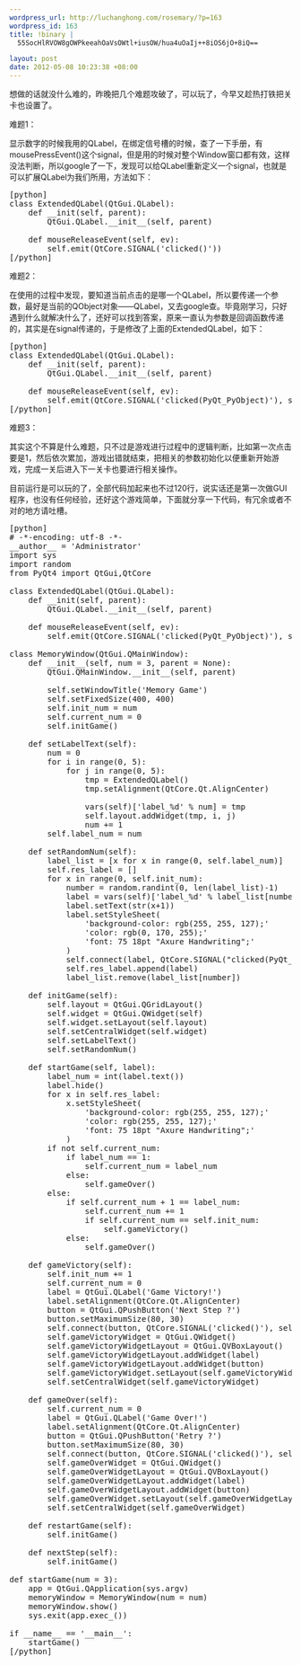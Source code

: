```yaml
--- 
wordpress_url: http://luchanghong.com/rosemary/?p=163
wordpress_id: 163
title: !binary |
  55SocHlRVOW8gOWPkeeahOaVsOWtl+iusOW/hua4uOaIj++8iOS6jO+8iQ==

layout: post
date: 2012-05-08 10:23:38 +08:00
---
```

想做的话就没什么难的，昨晚把几个难题攻破了，可以玩了，今早又趁热打铁把关卡也设置了。

难题1：

显示数字的时候我用的QLabel，在绑定信号槽的时候，查了一下手册，有mousePressEvent()这个signal，但是用的时候对整个Window窗口都有效，这样没法判断，所以google了一下，发现可以给QLabel重新定义一个signal，也就是可以扩展QLabel为我们所用，方法如下：
<pre>[python]
class ExtendedQLabel(QtGui.QLabel):
    def __init(self, parent):
        QtGui.QLabel.__init__(self, parent)

    def mouseReleaseEvent(self, ev):
        self.emit(QtCore.SIGNAL('clicked()'))
[/python]</pre>
难题2：

在使用的过程中发现，要知道当前点击的是哪一个QLabel，所以要传递一个参数，最好是当前的QObject对象——QLabel，又去google查。毕竟刚学习，只好遇到什么就解决什么了，还好可以找到答案，原来一直认为参数是回调函数传递的，其实是在signal传递的，于是修改了上面的ExtendedQLabel，如下：
<pre>[python]
class ExtendedQLabel(QtGui.QLabel):
    def __init(self, parent):
        QtGui.QLabel.__init__(self, parent)

    def mouseReleaseEvent(self, ev):
        self.emit(QtCore.SIGNAL('clicked(PyQt_PyObject)'), self)
[/python]</pre>
难题3：

其实这个不算是什么难题，只不过是游戏进行过程中的逻辑判断，比如第一次点击要是1，然后依次累加，游戏出错就结束，把相关的参数初始化以便重新开始游戏，完成一关后进入下一关卡也要进行相关操作。

目前运行是可以玩的了，全部代码加起来也不过120行，说实话还是第一次做GUI程序，也没有任何经验，还好这个游戏简单，下面就分享一下代码，有冗余或者不对的地方请吐槽。
<pre>[python]
# -*-encoding: utf-8 -*-
__author__ = 'Administrator'
import sys
import random
from PyQt4 import QtGui,QtCore

class ExtendedQLabel(QtGui.QLabel):
    def __init(self, parent):
        QtGui.QLabel.__init__(self, parent)

    def mouseReleaseEvent(self, ev):
        self.emit(QtCore.SIGNAL('clicked(PyQt_PyObject)'), self)

class MemoryWindow(QtGui.QMainWindow):
    def __init__(self, num = 3, parent = None):
        QtGui.QMainWindow.__init__(self, parent)

        self.setWindowTitle('Memory Game')
        self.setFixedSize(400, 400)
        self.init_num = num
        self.current_num = 0
        self.initGame()

    def setLabelText(self):
        num = 0
        for i in range(0, 5):
            for j in range(0, 5):
                tmp = ExtendedQLabel()
                tmp.setAlignment(QtCore.Qt.AlignCenter)

                vars(self)['label_%d' % num] = tmp
                self.layout.addWidget(tmp, i, j)
                num += 1
        self.label_num = num

    def setRandomNum(self):
        label_list = [x for x in range(0, self.label_num)]
        self.res_label = []
        for x in range(0, self.init_num):
            number = random.randint(0, len(label_list)-1)
            label = vars(self)['label_%d' % label_list[number]]
            label.setText(str(x+1))
            label.setStyleSheet(
                'background-color: rgb(255, 255, 127);'
                'color: rgb(0, 170, 255);'
                'font: 75 18pt "Axure Handwriting";'
            )
            self.connect(label, QtCore.SIGNAL("clicked(PyQt_PyObject)"), self.startGame)
            self.res_label.append(label)
            label_list.remove(label_list[number])

    def initGame(self):
        self.layout = QtGui.QGridLayout()
        self.widget = QtGui.QWidget(self)
        self.widget.setLayout(self.layout)
        self.setCentralWidget(self.widget)
        self.setLabelText()
        self.setRandomNum()

    def startGame(self, label):
        label_num = int(label.text())
        label.hide()
        for x in self.res_label:
            x.setStyleSheet(
                'background-color: rgb(255, 255, 127);'
                'color: rgb(255, 255, 127);'
                'font: 75 18pt "Axure Handwriting";'
            )
        if not self.current_num:
            if label_num == 1:
                self.current_num = label_num
            else:
                self.gameOver()
        else:
            if self.current_num + 1 == label_num:
                self.current_num += 1
                if self.current_num == self.init_num:
                    self.gameVictory()
            else:
                self.gameOver()

    def gameVictory(self):
        self.init_num += 1
        self.current_num = 0
        label = QtGui.QLabel('Game Victory!')
        label.setAlignment(QtCore.Qt.AlignCenter)
        button = QtGui.QPushButton('Next Step ?')
        button.setMaximumSize(80, 30)
        self.connect(button, QtCore.SIGNAL('clicked()'), self.restartGame)
        self.gameVictoryWidget = QtGui.QWidget()
        self.gameVictoryWidgetLayout = QtGui.QVBoxLayout()
        self.gameVictoryWidgetLayout.addWidget(label)
        self.gameVictoryWidgetLayout.addWidget(button)
        self.gameVictoryWidget.setLayout(self.gameVictoryWidgetLayout)
        self.setCentralWidget(self.gameVictoryWidget)

    def gameOver(self):
        self.current_num = 0
        label = QtGui.QLabel('Game Over!')
        label.setAlignment(QtCore.Qt.AlignCenter)
        button = QtGui.QPushButton('Retry ?')
        button.setMaximumSize(80, 30)
        self.connect(button, QtCore.SIGNAL('clicked()'), self.restartGame)
        self.gameOverWidget = QtGui.QWidget()
        self.gameOverWidgetLayout = QtGui.QVBoxLayout()
        self.gameOverWidgetLayout.addWidget(label)
        self.gameOverWidgetLayout.addWidget(button)
        self.gameOverWidget.setLayout(self.gameOverWidgetLayout)
        self.setCentralWidget(self.gameOverWidget)

    def restartGame(self):
        self.initGame()

    def nextStep(self):
        self.initGame()

def startGame(num = 3):
    app = QtGui.QApplication(sys.argv)
    memoryWindow = MemoryWindow(num = num)
    memoryWindow.show()
    sys.exit(app.exec_())

if __name__ == '__main__':
    startGame()
[/python]</pre>
